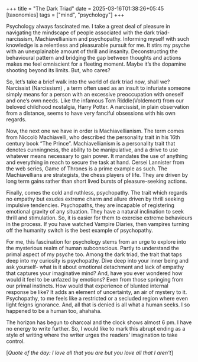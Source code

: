 +++
title = "The Dark Triad"
date = 2025-03-16T01:38:26+05:45
[taxonomies]
tags = ["mind", "psychology"]
+++

Psychology always fascinated me. I take a great deal of pleasure in navigating the mindscape of people associated with the dark triad- narcissism, Machiavellianism and psychopathy. Informing myself with such knowledge is a relentless and pleasurable pursuit for me. It stirs my psyche with an unexplainable amount of thrill and insanity. Deconstructing the behavioural pattern and bridging the gap between thoughts and actions makes me feel omniscient for a fleeting moment. Maybe it’s the dopamine shooting beyond its limits. But, who cares? 

So, let’s take a brief walk into the world of dark triad now, shall we? Narcissist (Narcissism) , a term often used as an insult to infuriate someone simply means for a person with an excessive preoccupation with oneself and one’s own needs. Like the infamous Tom Riddle(Voldemort) from our beloved childhood nostalgia, Harry Potter. A narcissist, in plain observation from a distance, seems to have very fanciful obsessions with his own regards.

Now, the next one we have in order is Machiavellianism. The term comes from Niccolò Machiavelli, who described the personality trait in his 16th century book “The Prince”. Machiavellianism is a personality trait that denotes cunningness, the ability to be manipulative, and a drive to use whatever means necessary to gain power. It mandates the use of anything and everything in reach to secure the task at hand. Cersei Lannister from the web series, Game of Thrones is a prime example as such. The Machiavellians are strategists, the chess players of life. They are driven by long term gains rather than short lived bursts of pleasure-seeking actions. 

Finally, comes the cold and ruthless, psychopathy. The trait which regards no empathy but exudes extreme charm and allure driven by thrill seeking impulsive tendencies. Psychopaths, they are incapable of registering emotional gravity of any situation. They have a natural inclination to seek thrill and stimulation. So, it is easier for them to exercise extreme behaviours in the process. If you have watched Vampire Diaries, then vampires turning off the humanity switch is the best example of psychopathy. 

For me, this fascination for psychology stems from an urge to explore into the mysterious realm of human subconscious. Partly to understand the primal aspect  of my psyche too. Among the dark triad, the trait that taps deep into my curiosity is psychopathy. Dive deep into your inner being and ask yourself- what is it about emotional detachment and lack of empathy that captures your imaginative mind? And, have you ever wondered how would it feel to be unfazed by emotions? Even from those springing from our primal instincts.  How would that experience of blunted internal response be like? It adds an element of uncertainty, an air of mystery to it. Psychopathy, to me feels like a restricted or a secluded region where even light feigns ignorance. And, all that is denied is all what a human seeks. I so happened to be a human too, ahahaha.

The horizon has begun to charcoal and the clock shows almost 6 pm. I have no energy to write further. So, I would like to mark this abrupt ending as a style of writing where the writer urges the readers’ imagination to take control. 


[_Quote of the day: I love all that you are but you love all that I aren't_]